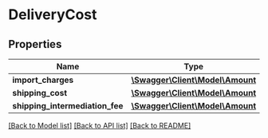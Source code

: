 # DeliveryCost

## Properties
Name | Type | Description | Notes
------------ | ------------- | ------------- | -------------
**import_charges** | [**\Swagger\Client\Model\Amount**](Amount.md) |  | [optional] 
**shipping_cost** | [**\Swagger\Client\Model\Amount**](Amount.md) |  | [optional] 
**shipping_intermediation_fee** | [**\Swagger\Client\Model\Amount**](Amount.md) |  | [optional] 

[[Back to Model list]](../../README.md#documentation-for-models) [[Back to API list]](../../README.md#documentation-for-api-endpoints) [[Back to README]](../../README.md)

